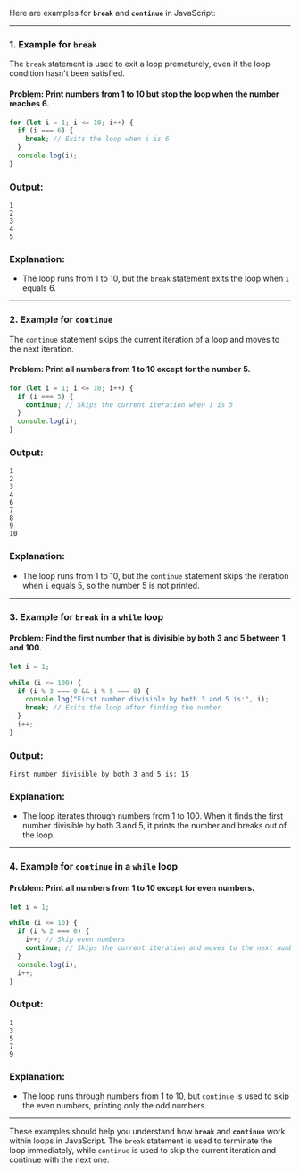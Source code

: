 Here are examples for **`break`** and **`continue`** in JavaScript:

---

### **1. Example for `break`**
The `break` statement is used to exit a loop prematurely, even if the loop condition hasn't been satisfied.

#### **Problem:** Print numbers from 1 to 10 but stop the loop when the number reaches 6.

```javascript
for (let i = 1; i <= 10; i++) {
  if (i === 6) {
    break; // Exits the loop when i is 6
  }
  console.log(i);
}
```

### **Output:**
```
1
2
3
4
5
```

### **Explanation:**
- The loop runs from 1 to 10, but the `break` statement exits the loop when `i` equals 6.

---

### **2. Example for `continue`**
The `continue` statement skips the current iteration of a loop and moves to the next iteration.

#### **Problem:** Print all numbers from 1 to 10 except for the number 5.

```javascript
for (let i = 1; i <= 10; i++) {
  if (i === 5) {
    continue; // Skips the current iteration when i is 5
  }
  console.log(i);
}
```

### **Output:**
```
1
2
3
4
6
7
8
9
10
```

### **Explanation:**
- The loop runs from 1 to 10, but the `continue` statement skips the iteration when `i` equals 5, so the number 5 is not printed.

---

### **3. Example for `break` in a `while` loop**
#### **Problem:** Find the first number that is divisible by both 3 and 5 between 1 and 100.

```javascript
let i = 1;

while (i <= 100) {
  if (i % 3 === 0 && i % 5 === 0) {
    console.log("First number divisible by both 3 and 5 is:", i);
    break; // Exits the loop after finding the number
  }
  i++;
}
```

### **Output:**
```
First number divisible by both 3 and 5 is: 15
```

### **Explanation:**
- The loop iterates through numbers from 1 to 100. When it finds the first number divisible by both 3 and 5, it prints the number and breaks out of the loop.

---

### **4. Example for `continue` in a `while` loop**
#### **Problem:** Print all numbers from 1 to 10 except for even numbers.

```javascript
let i = 1;

while (i <= 10) {
  if (i % 2 === 0) {
    i++; // Skip even numbers
    continue; // Skips the current iteration and moves to the next number
  }
  console.log(i);
  i++;
}
```

### **Output:**
```
1
3
5
7
9
```

### **Explanation:**
- The loop runs through numbers from 1 to 10, but `continue` is used to skip the even numbers, printing only the odd numbers.

---

These examples should help you understand how **`break`** and **`continue`** work within loops in JavaScript. The `break` statement is used to terminate the loop immediately, while `continue` is used to skip the current iteration and continue with the next one.